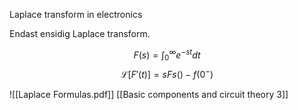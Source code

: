 Laplace transform in electronics

Endast ensidig Laplace transform. 

$$
F(s) = \int_0^\infty e^{-st}dt
$$
$$
\mathcal{L}[F'(t)] =sFs()-f(0^-)
$$

![[Laplace Formulas.pdf]]
[[Basic components and circuit theory 3]]